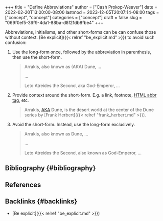 +++
title = "Define Abbreviations"
author = ["Cash Prokop-Weaver"]
date = 2022-02-20T13:00:00-08:00
lastmod = 2023-12-05T20:07:14-08:00
tags = ["concept", "concept"]
categories = ["concept"]
draft = false
slug = "069f0ef5-36f9-4da1-88ba-d8f21db8fbe4"
+++

Abbreviations, initialisms, and other short-forms can be can confuse those without context. [Be explicit]({{< relref "be_explicit.md" >}}) to avoid such confusion:

1.  Use the long-form once, followed by the abbreviation in parenthesis, then use the short-form.

    > Arrakis, also known as (AKA) Dune, ...
    >
    > ...
    >
    > Leto Atreides the Second, aka God-Emperor, ...

2.  Provide context around the short-form. E.g. a link, footnote, [HTML abbr tag](https://developer.mozilla.org/en-US/docs/Web/HTML/Element/abbr), etc.

    > Arrakis, [AKA](https://en.wikipedia.org/wiki/Aka) Dune, is the desert world at the center of the Dune series by [Frank Herbert]({{< relref "frank_herbert.md" >}}).

3.  Avoid the short-form. Instead, use the long-form exclusively.

    > Arrakis, also known as Dune, ...
    >
    > ...
    >
    > Leto Atreides the Second, also known as God-Emperor, ...


## Bibliography {#bibliography}

## References

<style>.csl-entry{text-indent: -1.5em; margin-left: 1.5em;}</style><div class="csl-bib-body">
</div>


## Backlinks {#backlinks}

-   [Be explicit]({{< relref "be_explicit.md" >}})
